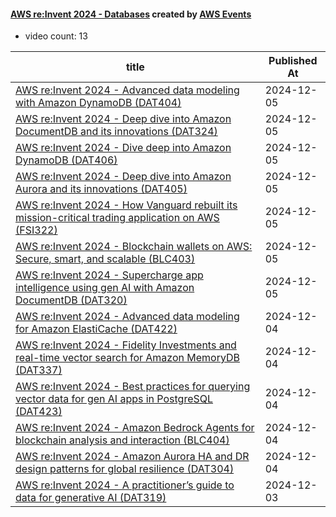

#### [AWS re:Invent 2024 - Databases](https://www.youtube.com/playlist?list=PL2yQDdvlhXf9IiD_yeNFVZxzQfDPqEMRu) created by [AWS Events](https://www.youtube.com/channel/UCdoadna9HFHsxXWhafhNvKw)

* video count: 13 

| title                                                                                                                                              | Published At |
| -------------------------------------------------------------------------------------------------------------------------------------------------- | ------------ |
| [AWS re:Invent 2024 - Advanced data modeling with Amazon DynamoDB (DAT404)](https://www.youtube.com/watch?v=hjqrDqVaiw0)                           | 2024-12-05   |
| [AWS re:Invent 2024 - Deep dive into Amazon DocumentDB and its innovations (DAT324)](https://www.youtube.com/watch?v=VWVshYjd2mw)                  | 2024-12-05   |
| [AWS re:Invent 2024 - Dive deep into Amazon DynamoDB (DAT406)](https://www.youtube.com/watch?v=Qzs8mU5dgx4)                                        | 2024-12-05   |
| [AWS re:Invent 2024 - Deep dive into Amazon Aurora and its innovations (DAT405)](https://www.youtube.com/watch?v=kVVdHezNTpw)                      | 2024-12-05   |
| [AWS re:Invent 2024 - How Vanguard rebuilt its mission-critical trading application on AWS (FSI322)](https://www.youtube.com/watch?v=WpkpqE2Nub8)  | 2024-12-05   |
| [AWS re:Invent 2024 - Blockchain wallets on AWS: Secure, smart, and scalable (BLC403)](https://www.youtube.com/watch?v=hKZtadwZgw8)                | 2024-12-05   |
| [AWS re:Invent 2024 - Supercharge app intelligence using gen AI with Amazon DocumentDB (DAT320)](https://www.youtube.com/watch?v=bCuKYkxabDs)      | 2024-12-05   |
| [AWS re:Invent 2024 - Advanced data modeling for Amazon ElastiCache (DAT422)](https://www.youtube.com/watch?v=Ej6TRC_uYzA)                         | 2024-12-04   |
| [AWS re:Invent 2024 - Fidelity Investments and real-time vector search for Amazon MemoryDB (DAT337)](https://www.youtube.com/watch?v=HxZVDrH7bfU)  | 2024-12-04   |
| [AWS re:Invent 2024 - Best practices for querying vector data for gen AI apps in PostgreSQL (DAT423)](https://www.youtube.com/watch?v=L8fQqVwTT3Y) | 2024-12-04   |
| [AWS re:Invent 2024 - Amazon Bedrock Agents for blockchain analysis and interaction (BLC404)](https://www.youtube.com/watch?v=SCroypkCP-Y)         | 2024-12-04   |
| [AWS re:Invent 2024 - Amazon Aurora HA and DR design patterns for global resilience (DAT304)](https://www.youtube.com/watch?v=fvL0nOa-eyU)         | 2024-12-04   |
| [AWS re:Invent 2024 - A practitioner’s guide to data for generative AI (DAT319)](https://www.youtube.com/watch?v=o1F2yJu2nDw)                      | 2024-12-03   |